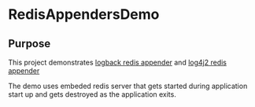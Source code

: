 # RedisAppendersDemo
## Purpose

This project demonstrates [logback redis appender](https://github.com/kmtong/logback-redis-appender) and [log4j2 redis appender](https://github.com/vy/log4j2-redis-appender)

The demo uses embeded redis server that gets started during application start up and gets destroyed as the application exits.

